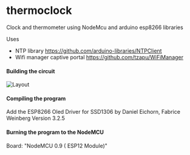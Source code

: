# thermoclock
Clock and thermometer using NodeMcu and arduino esp8266 libraries

Uses 
* NTP library https://github.com/arduino-libraries/NTPClient
* Wifi manager captive portal https://github.com/tzapu/WiFiManager

#### Building the circuit
![Layout](https://gitlab.com/jonathlt/thermoclock/blob/master/thermoclock_bb.png "Breadboard Layout")

#### Compiling the program
Add the ESP8266 Oled Driver for SSD1306 by Daniel Eichorn, Fabrice Weinberg Version 3.2.5

#### Burning the program to the NodeMCU
Board: "NodeMCU 0.9 ( ESP12 Module)"
